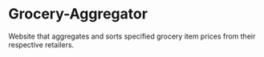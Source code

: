 # Grocery-Aggregator
Website that aggregates and sorts specified grocery item prices from their respective retailers.
